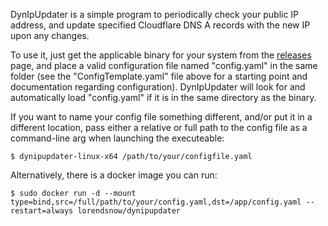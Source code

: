 DynIpUpdater is a simple program to periodically check your public IP address, and update specified Cloudflare DNS A records with the new IP upon any changes.

To use it, just get the applicable binary for your system from the [releases](https://github.com/lorendsnow/DynIpUpdater/releases) page, and place a valid configuration file named "config.yaml" in the same folder (see the "ConfigTemplate.yaml" file above for a starting point and documentation regarding configuration). DynIpUpdater will look for and automatically load "config.yaml" if it is in the same directory as the binary.

If you want to name your config file something different, and/or put it in a different location, pass either a relative or full path to the config file as a command-line arg when launching the executeable:
```
$ dynipupdater-linux-x64 /path/to/your/configfile.yaml
```

Alternatively, there is a docker image you can run:
```
$ sudo docker run -d --mount type=bind,src=/full/path/to/your/config.yaml,dst=/app/config.yaml --restart=always lorendsnow/dynipupdater
```
